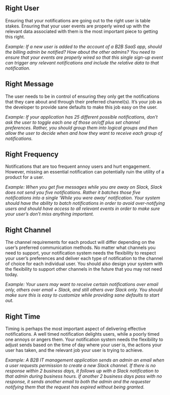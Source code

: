## Right User
Ensuring that your notifications are going out to the right user is table stakes.  Ensuring that your user events are properly wired up with the relevant data associated with them is the most important piece to getting this right.

*Example: If a new user is added to the account of a B2B SaaS app, should the billing admin be notified? How about the other admins? You need to ensure that your events are properly wired so that this single sign-up event can trigger any relevant notifications and include the relative data to that notification.*

## Right Message
The user needs to be in control of ensuring they only get the notifications that they care about and through their preferred channel(s). It’s your job as the developer to  provide sane defaults to make this job easy on the user. 

*Example: If your application has 25 different possible notifications, don’t ask the user to toggle each one of those on/off plus set channel preferences. Rather, you should group them into logical groups and then allow the user to decide when and how they want to receive each group of notifications.*

## Right Frequency
Notifications that are too frequent annoy users and hurt engagement. However, missing an essential notification can potentially ruin the utility of a product for a user.

*Example: When you get five messages while you are away on Slack, Slack does not send you five notifications. Rather it batches those five notifications into a single ‘While you were away’ notification. Your system should have the ability to batch notifications in order to avoid over-notifying users and should have access to all relevant events in order to make sure your user’s don’t miss anything important.* 

## Right Channel
The channel requirements for each product will differ depending on the user’s preferred communication methods. No matter what channels you need to support, your notification system needs the flexibility to respect your user’s preferences and deliver each type of notification to the channel of choice for each individual user. You should also design your system with the flexibility to support other channels in the future that you may not need today.

*Example: Your users may want to receive certain notifications over email only, others over email + Slack, and still others over Slack only. You should make sure this is easy to customize while providing sane defaults to start out.* 

## Right Time
Timing is perhaps the most important aspect of delivering effective notifications. A well timed notification delights users, while a poorly timed one annoys or angers them. Your notification system needs the flexibility to adjust sends based on the time of day where your user is, the actions your user has taken, and the relevant job your user is trying to achieve.

*Example: A B2B IT management application sends an admin an email when a user requests permission to create a new Slack channel. If there is no response within 2 business days, it follows up with a Slack notification to that admin during business hours. If another 2 business days pass with no response, it sends another email to both the admin and the requester notifying them that the request has expired without being granted.*
